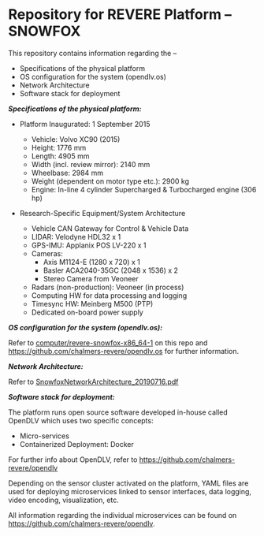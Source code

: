 # Repository for REVERE Platform – SNOWFOX
This repository contains information regarding the –

-	Specifications of the physical platform
-	OS configuration for the system (opendlv.os)
-	Network Architecture
- Software stack for deployment 

***Specifications of the physical platform:***
- Platform Inaugurated: 1 September 2015
	- Vehicle: Volvo XC90 (2015)
	- Height: 1776 mm
	- Length: 4905 mm
	- Width (incl. review mirror): 2140 mm
	- Wheelbase: 2984 mm
	- Weight (dependent on motor type etc.): 2900 kg
	- Engine: In-line 4 cylinder Supercharged & Turbocharged engine (306 hp)

- Research-Specific Equipment/System Architecture
	- Vehicle CAN Gateway for Control & Vehicle Data
	- LIDAR: Velodyne HDL32 x 1
	- GPS-IMU: Applanix POS LV-220 x 1
	- Cameras:
		- Axis M1124-E (1280 x 720) x 1
		- Basler ACA2040-35GC (2048 x 1536) x 2
		- Stereo Camera from Veoneer
	- Radars (non-production): Veoneer (in process)
	- Computing HW for data processing and logging
	- Timesync HW: Meinberg M500 (PTP)
	- Dedicated on-board power supply

***OS configuration for the system (opendlv.os):***

Refer to [computer/revere-snowfox-x86_64-1](https://github.com/chalmers-revere/opendlv-platform-snowfox/tree/master/computer/revere-snowfox-x86_64-1) on this repo and https://github.com/chalmers-revere/opendlv.os for further information.

***Network Architecture:***

Refer to [SnowfoxNetworkArchitecture_20190716.pdf](https://github.com/chalmers-revere/opendlv-platform-snowfox/blob/master/SnowfoxNetworkArchitecture_20190716.pdf)

***Software stack for deployment:***

The platform runs open source software developed in-house called OpenDLV which uses two specific concepts:

- Micro-services
- Containerized Deployment: Docker

For further info about OpenDLV, refer to https://github.com/chalmers-revere/opendlv

Depending on the sensor cluster activated on the platform, YAML files are used for deploying microservices linked to sensor interfaces, data logging, video encoding, visualization, etc.

All information regarding the individual microservices can be found on https://github.com/chalmers-revere/opendlv.
